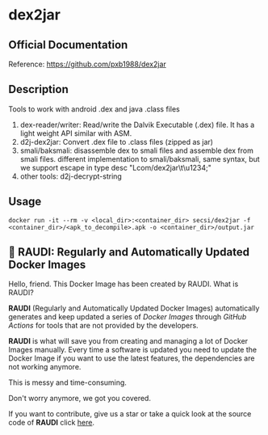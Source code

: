# dex2jar

## Official Documentation
Reference: https://github.com/pxb1988/dex2jar

## Description
Tools to work with android .dex and java .class files

1. dex-reader/writer: Read/write the Dalvik Executable (.dex) file. It has a light weight API similar with ASM.
2. d2j-dex2jar: Convert .dex file to .class files (zipped as jar)
3. smali/baksmali: disassemble dex to smali files and assemble dex from smali files. different implementation to smali/baksmali, same syntax, but we support escape in type desc "Lcom/dex2jar\t\u1234;"
4. other tools: d2j-decrypt-string
## Usage

```
docker run -it --rm -v <local_dir>:<container_dir> secsi/dex2jar -f <container_dir>/<apk_to_decompile>.apk -o <container_dir>/output.jar
```

## 🐳 RAUDI: Regularly and Automatically Updated Docker Images

Hello, friend. This Docker Image has been created by RAUDI. What is RAUDI?

**RAUDI** (Regularly and Automatically Updated Docker Images) automatically generates and keep updated a series of *Docker Images* through *GitHub Actions* for tools that are not provided by the developers.

**RAUDI** is what will save you from creating and managing a lot of Docker Images manually. Every time a software is updated you need to update the Docker Image if you want to use the latest features, the dependencies are not working anymore. 

This is messy and time-consuming. 

Don't worry anymore, we got you covered.

If you want to contribute, give us a star or take a quick look at the source code of **RAUDI** click [here](https://github.com/cybersecsi/RAUDI).